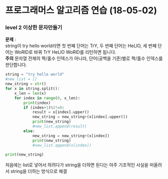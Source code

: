# 프로그래머스 알고리즘 연습 (18-05-02)
### level 2 이상한 문자만들기

**문제** :  
string이 try hello world라면 첫 번째 단어는 TrY, 두 번째 단어는 HeLlO, 세 번째 단어는 WoRlD로 바꿔 TrY HeLlO WoRlD를 리턴하면 됩니다.  
**주의** 문자열 전체의 짝/홀수 인덱스가 아니라, 단어(공백을 기준)별로 짝/홀수 인덱스를 판단합니다.
```py
string = "try hello world"
#new_list = []
new_string = str()
for x in string.split():
    x_len = len(x)
    for index in range(0, x_len):
        print(index)
        if (index+1)%2!=0:
            result = x[index].upper()
            new_string = new_string+(x[index].upper())
            print(new_string)
            #new_list.append(result)
        else:
            new_string = new_string+(x[index])
            print(new_string)
            #new_list.append(x[index])
            
print(new_string)
```
처음에는 list로 넣어서 하려다가 string을 더하면 된다는 아주 기초적인 사실을 떠올려서 string을 더하는 방식으로 해결